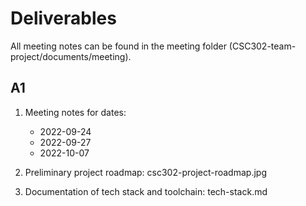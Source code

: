 # Deliverables

All meeting notes can be found in the meeting folder (CSC302-team-project/documents/meeting).

## A1

1. Meeting notes for dates:
    - 2022-09-24
    - 2022-09-27
    - 2022-10-07

2. Preliminary project roadmap: csc302-project-roadmap.jpg

3. Documentation of tech stack and toolchain: tech-stack.md

